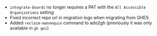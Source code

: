 - `integrate-boards` no longer requires a PAT with the `All Accessible Organizations` setting
- Fixed incorrect repo url in migration logs when migrating from GHES
- Added `reclaim-mannequin` command to ado2gh (previously it was only available in `gh gei`)
